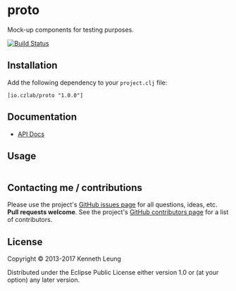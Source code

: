 # proto
Mock-up components for testing purposes.

[![Build Status](https://travis-ci.org/llnek/proto.svg?branch=master)](https://travis-ci.org/llnek/proto)

## Installation

Add the following dependency to your `project.clj` file:

    [io.czlab/proto "1.0.0"]

## Documentation

* [API Docs](https://llnek.github.io/proto/)

## Usage

```clojure

```

## Contacting me / contributions

Please use the project's [GitHub issues page] for all questions, ideas, etc. **Pull requests welcome**. See the project's [GitHub contributors page] for a list of contributors.

## License

Copyright © 2013-2017 Kenneth Leung

Distributed under the Eclipse Public License either version 1.0 or (at
your option) any later version.

<!--- links (repos) -->
[CHANGELOG]: https://github.com/llnek/proto/releases
[GitHub issues page]: https://github.com/llnek/proto/issues
[GitHub contributors page]: https://github.com/llnek/proto/graphs/contributors



